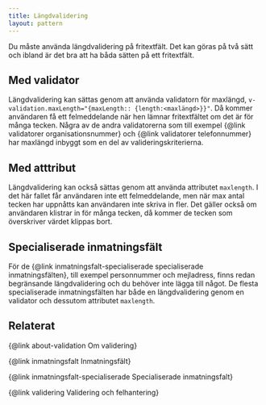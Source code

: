 ```yaml
---
title: Längdvalidering
layout: pattern
---
```


Du måste använda längdvalidering på fritextfält. Det kan göras på två sätt och ibland är det bra att ha båda sätten på ett fritextfält.

## Med validator

Längdvalidering kan sättas genom att använda validatorn för maxlängd, `v-validation.maxLength="{maxLength:: {length:<maxlängd>}}"`. Då kommer användaren få ett felmeddelande när hen lämnar fritextfältet om det är för många tecken. Några av de andra validatorerna som till exempel {@link validatorer organisationsnummer} och {@link validatorer telefonnummer} har maxlängd inbyggt som en del av valideringskriterierna.

## Med atttribut

Längdvalidering kan också sättas genom att använda attributet `maxlength`. I det här fallet får användaren inte ett felmeddelande, men när max antal tecken har uppnåtts kan användaren inte skriva in fler. Det gäller också om användaren klistrar in för många tecken, då kommer de tecken som överskriver värdet klippas bort.

## Specialiserade inmatningsfält

För de {@link inmatningsfalt-specialiserade specialiserade inmatningsfälten}, till exempel personnummer och mejladress, finns redan begränsande längdvalidering och du behöver inte lägga till något. De flesta specialiserade inmatningsfälten har både en längdvalidering genom en validator och dessutom attributet `maxlength`.

## Relaterat

{@link about-validation Om validering}

{@link inmatningsfalt Inmatningsfält}

{@link inmatningsfalt-specialiserade Specialiserade inmatningsfalt}

{@link validering Validering och felhantering}
